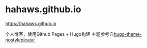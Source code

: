# hahaws.github.io

https://hahaws.github.io

个人博客，使用Github Pages + Hugo构建
主题参考自[hugo-theme-nostyleplease](https://github.com/hanwenguo/hugo-theme-nostyleplease)
